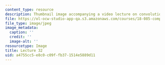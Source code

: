 ```yaml
---
content_type: resource
description: Thumbnail image accompanying a video lecture on convolution and filtering.
file: https://ol-ocw-studio-app-qa.s3.amazonaws.com/courses/18-085-computational-science-and-engineering-i-fall-2008/a4755cc5e8c0c09ffb371514e5889d11_32.jpg
file_type: image/jpeg
image_metadata:
  caption: ''
  credit: ''
  image-alt: ''
resourcetype: Image
title: Lecture 32
uid: a4755cc5-e8c0-c09f-fb37-1514e5889d11
---
```

